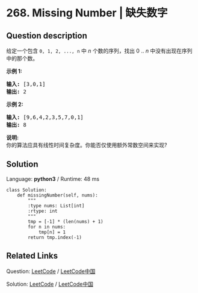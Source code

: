 # 268. Missing Number | 缺失数字

## Question description

<!--If you want to use the English description, use <p>Given an array containing <i>n</i> distinct numbers taken from <code>0, 1, 2, ..., n</code>, find the one that is missing from the array.</p>

<p><b>Example 1:</b></p>

<pre>
<b>Input:</b> [3,0,1]
<b>Output:</b> 2
</pre>

<p><b>Example 2:</b></p>

<pre>
<b>Input:</b> [9,6,4,2,3,5,7,0,1]
<b>Output:</b> 8
</pre>

<p><b>Note</b>:<br />
Your algorithm should run in linear runtime complexity. Could you implement it using only constant extra space complexity?</p> instead-->
<p>给定一个包含 <code>0, 1, 2, ..., n</code>&nbsp;中&nbsp;<em>n</em>&nbsp;个数的序列，找出 0 .. <em>n</em>&nbsp;中没有出现在序列中的那个数。</p>

<p><strong>示例 1:</strong></p>

<pre><strong>输入:</strong> [3,0,1]
<strong>输出:</strong> 2
</pre>

<p><strong>示例&nbsp;2:</strong></p>

<pre><strong>输入:</strong> [9,6,4,2,3,5,7,0,1]
<strong>输出:</strong> 8
</pre>

<p><strong>说明:</strong><br>
你的算法应具有线性时间复杂度。你能否仅使用额外常数空间来实现?</p>




## Solution

Language: **python3**  /  Runtime: 48 ms

```python3
class Solution:
    def missingNumber(self, nums):
        """
        :type nums: List[int]
        :rtype: int
        """
        tmp = [-1] * (len(nums) + 1)
        for n in nums:
            tmp[n] = 1
        return tmp.index(-1)
```



## Related Links

Question: [LeetCode](https://leetcode.com/problems/missing-number/description/)  /  [LeetCode中国](https://leetcode-cn.com/problems/missing-number/description/)

Solution: [LeetCode](https://leetcode.com/articles/missing-number/)  /  [LeetCode中国](https://leetcode-cn.com/articles/missing-number/)